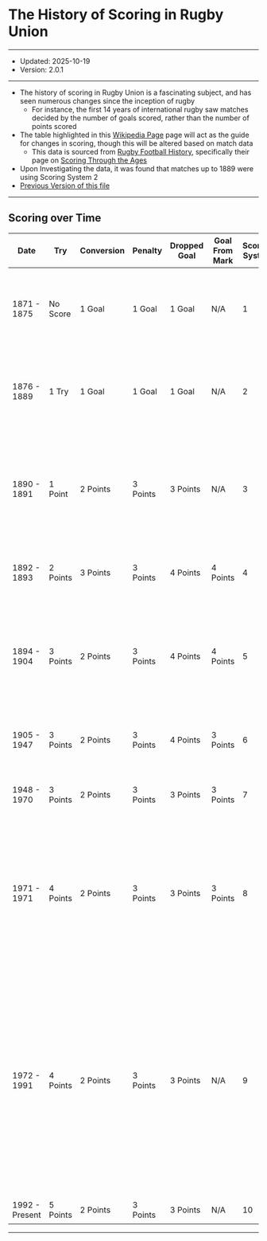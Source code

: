 # The History of Scoring in Rugby Union
-----
- Updated: 2025-10-19
- Version: 2.0.1
-----
- The history of scoring in Rugby Union is a fascinating subject, and has seen numerous changes since the inception of rugby
    - For instance, the first 14 years of international rugby saw matches decided by the number of goals scored, rather than the number of points scored
- The table highlighted in this [Wikipedia Page](https://en.wikipedia.org/wiki/History_of_rugby_union#Scoring) page will act as the guide for changes in scoring, though this will be altered based on match data
    - This data is sourced from [Rugby Football History](https://www.rugbyfootballhistory.com/), specifically their page on [Scoring Through the Ages](https://www.rugbyfootballhistory.com/scoring.htm)
- Upon Investigating the data, it was found that matches up to 1889 were using Scoring System 2
- [Previous Version of this file](history_of_scoring_in_rugby_union_v1.md)
-----
## Scoring over Time
| Date | Try | Conversion | Penalty | Dropped Goal | Goal From Mark | Scoring System | Notes | Date Range |
| ----------- | ----------- | ----------- | ----------- | ----------- | ----------- | ----------- | ----------- | ----------- |
| 1871 - 1875 | No Score | 1 Goal | 1 Goal | 1 Goal | N/A | 1 | Matches decided by a majority of Goals. A Try was required to score a conversion-goal | `matchDate <= 1875-12-31` |
| 1876 - 1889 | 1 Try | 1 Goal | 1 Goal | 1 Goal | N/A | 2 | Like above, but if number of Goals were equal, the number of Tries was used as a tie-breaker | `matchDate` between `1876-01-01` & `1889-12-31` |
| 1890 - 1891 | 1 Point | 2 Points | 3 Points | 3 Points | N/A | 3 | All Tests played in 1891 were played as a part of the [1891 Home Nations Championship](https://en.wikipedia.org/wiki/1891_Home_Nations_Championship#Scoring_system), which used Scoring System 3 | `matchDate` between `1890-01-01` & `1891-12-31` |
| 1892 - 1893 | 2 Points | 3 Points | 3 Points | 4 Points | 4 Points | 4 | | `matchDate` between `1892-01-01` & `1893-12-31` |
| 1894 - 1904 | 3 Points | 2 Points | 3 Points | 4 Points | 4 Points | 5 | All Tests played in 1894 were played as a part of the [1894 Home Nations Championship](https://en.wikipedia.org/wiki/1894_Home_Nations_Championship#Scoring_system), which used Scoring System 5 | `matchDate` between `1894-01-01` & `1904-12-31` |
| 1905 - 1947 | 3 Points | 2 Points | 3 Points | 4 Points | 3 Points | 6 | | `matchDate` between `1905-01-01` & `1947-12-31` |
| 1948 - 1970 | 3 Points | 2 Points | 3 Points | 3 Points | 3 Points | 7 | | `matchDate` between `1948-01-01` & `1970-12-31` |
| 1971 - 1971 | 4 Points | 2 Points | 3 Points | 3 Points | 3 Points | 8 | The last [_Goal From Mark_](https://en.wikipedia.org/wiki/Goal_from_mark) was scored by Romania against France on 1971-12-11. This means that, for practical purposes, 1971 is the only year that meets Scoring System 8 | `matchDate` between `1971-01-01` & `1971-12-31` |
| 1972 - 1991 | 4 Points | 2 Points | 3 Points | 3 Points | N/A | 9 | As the only diference between Scoring System 9 and Scoring System 8 is the fact that the [_Goal From Mark_](https://en.wikipedia.org/wiki/Goal_from_mark) was replaced by the Free Kick Law in 1977, and the last Goal From Mark was kicked in 1971, this scoring system can be applied to all matches from 1972 to 1991 | `matchDate` between `1972-01-01` & `1991-12-31` |
| 1992 - Present | 5 Points | 2 Points | 3 Points | 3 Points | N/A | 10 | | `matchDate >= 1992-01-01` |

-----
